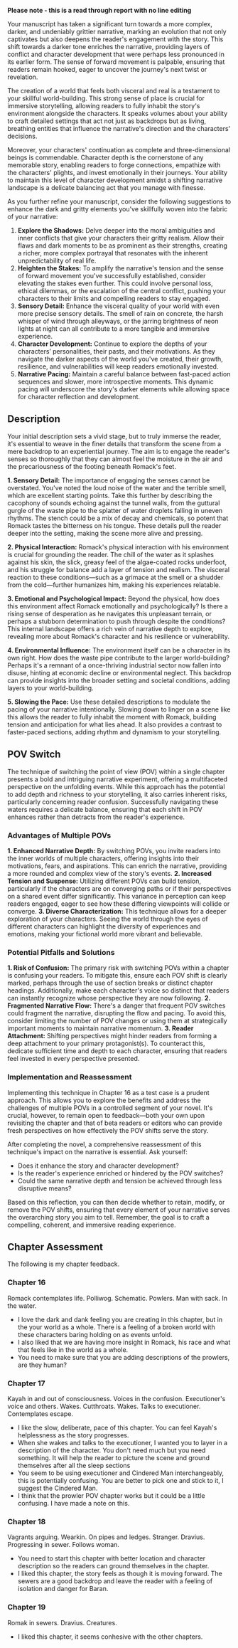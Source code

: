 **Please note - this is a read through report with no line editing**

Your manuscript has taken a significant turn towards a more complex, darker, and undeniably grittier narrative, marking an evolution that not only captivates but also deepens the reader's engagement with the story. This shift towards a darker tone enriches the narrative, providing layers of conflict and character development that were perhaps less pronounced in its earlier form. The sense of forward movement is palpable, ensuring that readers remain hooked, eager to uncover the journey's next twist or revelation.

The creation of a world that feels both visceral and real is a testament to your skillful world-building. This strong sense of place is crucial for immersive storytelling, allowing readers to fully inhabit the story's environment alongside the characters. It speaks volumes about your ability to craft detailed settings that act not just as backdrops but as living, breathing entities that influence the narrative's direction and the characters' decisions.

Moreover, your characters' continuation as complete and three-dimensional beings is commendable. Character depth is the cornerstone of any memorable story, enabling readers to forge connections, empathize with the characters' plights, and invest emotionally in their journeys. Your ability to maintain this level of character development amidst a shifting narrative landscape is a delicate balancing act that you manage with finesse.

As you further refine your manuscript, consider the following suggestions to enhance the dark and gritty elements you've skillfully woven into the fabric of your narrative:

1. **Explore the Shadows:** Delve deeper into the moral ambiguities and inner conflicts that give your characters their gritty realism. Allow their flaws and dark moments to be as prominent as their strengths, creating a richer, more complex portrayal that resonates with the inherent unpredictability of real life.
2. **Heighten the Stakes:** To amplify the narrative's tension and the sense of forward movement you've successfully established, consider elevating the stakes even further. This could involve personal loss, ethical dilemmas, or the escalation of the central conflict, pushing your characters to their limits and compelling readers to stay engaged.
3. **Sensory Detail:** Enhance the visceral quality of your world with even more precise sensory details. The smell of rain on concrete, the harsh whisper of wind through alleyways, or the jarring brightness of neon lights at night can all contribute to a more tangible and immersive experience.
4. **Character Development:** Continue to explore the depths of your characters’ personalities, their pasts, and their motivations. As they navigate the darker aspects of the world you've created, their growth, resilience, and vulnerabilities will keep readers emotionally invested.
5. **Narrative Pacing:** Maintain a careful balance between fast-paced action sequences and slower, more introspective moments. This dynamic pacing will underscore the story's darker elements while allowing space for character reflection and development.

## Description
Your initial description sets a vivid stage, but to truly immerse the reader, it's essential to weave in the finer details that transform the scene from a mere backdrop to an experiential journey. The aim is to engage the reader's senses so thoroughly that they can almost feel the moisture in the air and the precariousness of the footing beneath Romack's feet.

**1. Sensory Detail:** The importance of engaging the senses cannot be overstated. You've noted the loud noise of the water and the terrible smell, which are excellent starting points. Take this further by describing the cacophony of sounds echoing against the tunnel walls, from the guttural gurgle of the waste pipe to the splatter of water droplets falling in uneven rhythms. The stench could be a mix of decay and chemicals, so potent that Romack tastes the bitterness on his tongue. These details pull the reader deeper into the setting, making the scene more alive and pressing.

**2. Physical Interaction:** Romack's physical interaction with his environment is crucial for grounding the reader. The chill of the water as it splashes against his skin, the slick, greasy feel of the algae-coated rocks underfoot, and his struggle for balance add a layer of tension and realism. The visceral reaction to these conditions—such as a grimace at the smell or a shudder from the cold—further humanizes him, making his experiences relatable.

**3. Emotional and Psychological Impact:** Beyond the physical, how does this environment affect Romack emotionally and psychologically? Is there a rising sense of desperation as he navigates this unpleasant terrain, or perhaps a stubborn determination to push through despite the conditions? This internal landscape offers a rich vein of narrative depth to explore, revealing more about Romack's character and his resilience or vulnerability.

**4. Environmental Influence:** The environment itself can be a character in its own right. How does the waste pipe contribute to the larger world-building? Perhaps it's a remnant of a once-thriving industrial sector now fallen into disuse, hinting at economic decline or environmental neglect. This backdrop can provide insights into the broader setting and societal conditions, adding layers to your world-building.

**5. Slowing the Pace:** Use these detailed descriptions to modulate the pacing of your narrative intentionally. Slowing down to linger on a scene like this allows the reader to fully inhabit the moment with Romack, building tension and anticipation for what lies ahead. It also provides a contrast to faster-paced sections, adding rhythm and dynamism to your storytelling.
## POV Switch
The technique of switching the point of view (POV) within a single chapter presents a bold and intriguing narrative experiment, offering a multifaceted perspective on the unfolding events. While this approach has the potential to add depth and richness to your storytelling, it also carries inherent risks, particularly concerning reader confusion. Successfully navigating these waters requires a delicate balance, ensuring that each shift in POV enhances rather than detracts from the reader's experience.
### Advantages of Multiple POVs
**1. Enhanced Narrative Depth:** By switching POVs, you invite readers into the inner worlds of multiple characters, offering insights into their motivations, fears, and aspirations. This can enrich the narrative, providing a more rounded and complex view of the story's events.
**2. Increased Tension and Suspense:** Utilizing different POVs can build tension, particularly if the characters are on converging paths or if their perspectives on a shared event differ significantly. This variance in perception can keep readers engaged, eager to see how these differing viewpoints will collide or converge.
**3. Diverse Characterization:** This technique allows for a deeper exploration of your characters. Seeing the world through the eyes of different characters can highlight the diversity of experiences and emotions, making your fictional world more vibrant and believable.
### Potential Pitfalls and Solutions
**1. Risk of Confusion:** The primary risk with switching POVs within a chapter is confusing your readers. To mitigate this, ensure each POV shift is clearly marked, perhaps through the use of section breaks or distinct chapter headings. Additionally, make each character's voice so distinct that readers can instantly recognize whose perspective they are now following.
**2. Fragmented Narrative Flow:** There's a danger that frequent POV switches could fragment the narrative, disrupting the flow and pacing. To avoid this, consider limiting the number of POV changes or using them at strategically important moments to maintain narrative momentum.
**3. Reader Attachment:** Shifting perspectives might hinder readers from forming a deep attachment to your primary protagonist(s). To counteract this, dedicate sufficient time and depth to each character, ensuring that readers feel invested in every perspective presented.
### Implementation and Reassessment
Implementing this technique in Chapter 16 as a test case is a prudent approach. This allows you to explore the benefits and address the challenges of multiple POVs in a controlled segment of your novel. It's crucial, however, to remain open to feedback—both your own upon revisiting the chapter and that of beta readers or editors who can provide fresh perspectives on how effectively the POV shifts serve the story.

After completing the novel, a comprehensive reassessment of this technique's impact on the narrative is essential. Ask yourself:

- Does it enhance the story and character development?
- Is the reader's experience enriched or hindered by the POV switches?
- Could the same narrative depth and tension be achieved through less disruptive means?

Based on this reflection, you can then decide whether to retain, modify, or remove the POV shifts, ensuring that every element of your narrative serves the overarching story you aim to tell. Remember, the goal is to craft a compelling, coherent, and immersive reading experience.
## Chapter Assessment
The following is my chapter feedback.
### Chapter 16
Romack contemplates life. Polliwog. Schematic. Powlers. Man with sack. In the water. 
- I love the dark and dank feeling you are creating in this chapter, but in the your world as a whole. There is a feeling of a broken world with these characters baring holding on as events unfold. 
- I also liked that we are having more insight in Romack, his race and what that feels like in the world as a whole. 
- You need to make sure that you are adding descriptions of the prowlers, are they human? 
### Chapter 17
Kayah in and out of consciousness. 
Voices in the confusion. 
Executioner's voice and others. 
Wakes. Cutthroats. 
Wakes. Talks to executioner. Contemplates escape. 
- I like the slow, deliberate, pace of this chapter. You can feel Kayah's helplessness as the story progresses. 
- When she wakes and talks to the executioner, I wanted you to layer in a description of the character. You don't need much but you need something. It will help the reader to picture the scene and ground themselves after all the sleep sections 
- You seem to be using executioner and Cindered Man interchangeably, this is potentially confusing. You are better to pick one and stick to it, I suggest the Cindered Man. 
- I think that the prowler POV chapter works but it could be a little confusing. I have made a note on this. 
### Chapter 18
Vagrants arguing. Wearkin. On pipes and ledges. Stranger. Dravius. 
Progressing in sewer. Follows woman. 
- You need to start this chapter with better location and character description so the readers can ground themselves in the chapter.  
- I liked this chapter, the story feels as though it is moving forward. The sewers are a good backdrop and leave the reader with a feeling of isolation and danger for Baran. 
### Chapter 19
Romak in sewers. Dravius. Creatures. 
- I liked this chapter, it seems conhesive with the other chapters. 